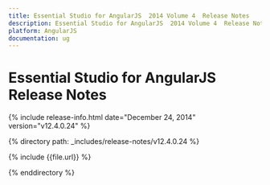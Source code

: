 ```yaml
---
title: Essential Studio for AngularJS  2014 Volume 4  Release Notes  
description: Essential Studio for AngularJS  2014 Volume 4  Release Notes  
platform: AngularJS
documentation: ug
---
```


# Essential Studio for AngularJS  Release Notes  

{% include release-info.html date="December 24, 2014"  version="v12.4.0.24" %} 


{% directory path: _includes/release-notes/v12.4.0.24 %}

{% include {{file.url}} %}

{% enddirectory %}